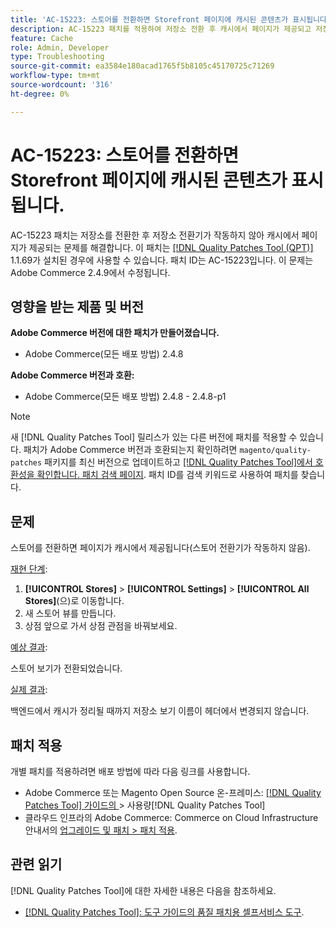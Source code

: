 ```yaml
---
title: 'AC-15223: 스토어를 전환하면 Storefront 페이지에 캐시된 콘텐츠가 표시됩니다.'
description: AC-15223 패치를 적용하여 저장소 전환 후 캐시에서 페이지가 제공되고 저장소가 예상대로 전환되지 않는 Adobe Commerce 문제를 해결합니다.
feature: Cache
role: Admin, Developer
type: Troubleshooting
source-git-commit: ea3584e180acad1765f5b8105c45170725c71269
workflow-type: tm+mt
source-wordcount: '316'
ht-degree: 0%

---
```



# AC-15223: 스토어를 전환하면 Storefront 페이지에 캐시된 콘텐츠가 표시됩니다.

AC-15223 패치는 저장소를 전환한 후 저장소 전환기가 작동하지 않아 캐시에서 페이지가 제공되는 문제를 해결합니다. 이 패치는 [[!DNL Quality Patches Tool (QPT)]](/help/tools/quality-patches-tool/quality-patches-tool-to-self-serve-quality-patches.md) 1.1.69가 설치된 경우에 사용할 수 있습니다. 패치 ID는 AC-15223입니다. 이 문제는 Adobe Commerce 2.4.9에서 수정됩니다.

## 영향을 받는 제품 및 버전

**Adobe Commerce 버전에 대한 패치가 만들어졌습니다.**

* Adobe Commerce(모든 배포 방법) 2.4.8

**Adobe Commerce 버전과 호환:**

* Adobe Commerce(모든 배포 방법) 2.4.8 - 2.4.8-p1

>[!NOTE]
>
>새 [!DNL Quality Patches Tool] 릴리스가 있는 다른 버전에 패치를 적용할 수 있습니다. 패치가 Adobe Commerce 버전과 호환되는지 확인하려면 `magento/quality-patches` 패키지를 최신 버전으로 업데이트하고 [[!DNL Quality Patches Tool]에서 호환성을 확인합니다. 패치 검색 페이지](https://experienceleague.adobe.com/tools/commerce-quality-patches/index.html?lang=ko). 패치 ID를 검색 키워드로 사용하여 패치를 찾습니다.

## 문제

스토어를 전환하면 페이지가 캐시에서 제공됩니다(스토어 전환기가 작동하지 않음).

<u>재현 단계</u>:

1. **[!UICONTROL Stores]** > **[!UICONTROL Settings]** > **[!UICONTROL All Stores]**(으)로 이동합니다.
2. 새 스토어 뷰를 만듭니다.
3. 상점 앞으로 가서 상점 관점을 바꿔보세요.

<u>예상 결과</u>:

스토어 보기가 전환되었습니다.

<u>실제 결과</u>:

백엔드에서 캐시가 정리될 때까지 저장소 보기 이름이 헤더에서 변경되지 않습니다.

## 패치 적용

개별 패치를 적용하려면 배포 방법에 따라 다음 링크를 사용합니다.

* Adobe Commerce 또는 Magento Open Source 온-프레미스: [[!DNL Quality Patches Tool]  가이드의 &#x200B;](/help/tools/quality-patches-tool/usage.md)> 사용량[!DNL Quality Patches Tool]
* 클라우드 인프라의 Adobe Commerce: Commerce on Cloud Infrastructure 안내서의 [업그레이드 및 패치 > 패치 적용](https://experienceleague.adobe.com/docs/commerce-cloud-service/user-guide/develop/upgrade/apply-patches.html?lang=ko).

## 관련 읽기

[!DNL Quality Patches Tool]에 대한 자세한 내용은 다음을 참조하세요.

* [[!DNL Quality Patches Tool]: 도구 가이드의 품질 패치용 셀프서비스 도구](/help/tools/quality-patches-tool/quality-patches-tool-to-self-serve-quality-patches.md).
